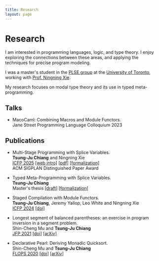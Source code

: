 ```yaml
---
title: Research
layout: page
---
```


# Research

I am interested in programming languages, logic, and type theory.
I enjoy exploring the connections between these areas,
and applying the techniques for precise program modeling.

I was a master's student
in the [PLSE group](https://www.cs.toronto.edu/~prose/)
at the [University of Toronto](https://www.utoronto.ca/),
working with [Prof. Ningning Xie](https://xnning.github.io).

My research focuses on modal type theory and its use in typed meta-programming.

## Talks

- MacoCaml: Combining Macros and Module Functors.\
  Jane Street Programming Language Colloquium 2023

## Publications

- Multi-Stage Programming with Splice Variables.\
  **Tsung-Ju Chiang** and Ningning Xie\
  [ICFP 2025](https://icfp25.sigplan.org/)
  [\[web intro\]](/icfp25)
  [\[pdf\]](/icfp25/Multi-Stage%20Programming%20with%20Splice%20Variables.pdf)
  [\[formalization\]](/icfp25/agda/Everything.html)\
  ACM SIGPLAN Distinguished Paper Award

- Typed Meta-Programming with Splice Variables.\
  **Tsung-Ju Chiang**\
  Master's thesis
  [\[draft\]](/masters-thesis/thesis.pdf)
  <a href="/masters-thesis/agda/Everything.html" target="_blank">[formalization]</a>

- Staged Compilation with Module Functors.\
  **Tsung-Ju Chiang**, Jeremy Yallop, Leo White and Ningning Xie\
  [ICFP 2024](https://icfp24.sigplan.org/)
  [\[doi\]](https://doi.org/10.1145/3674649)

- Longest segment of balanced parentheses: an exercise in program inversion in a segment problem.\
  Shin-Cheng Mu and **Tsung-Ju Chiang**\
  [JFP 2021](https://www.cambridge.org/core/journals/journal-of-functional-programming)
  [\[doi\]](https://doi.org/10.1017/S0956796821000253)
  [\[arXiv\]](https://arxiv.org/abs/2101.09699)

- Declarative Pearl: Deriving Monadic Quicksort.\
  Shin-Cheng Mu and **Tsung-Ju Chiang**\
  [FLOPS 2020](https://www.ipl.riec.tohoku.ac.jp/FLOPS2020/)
  [\[doi\]](https://doi.org/10.1007/978-3-030-59025-3_8)
  [\[arXiv\]](https://arxiv.org/abs/2101.11421)
